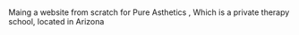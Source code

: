 # 
Maing a website from scratch for Pure Asthetics , Which is a private therapy school, located in Arizona
  